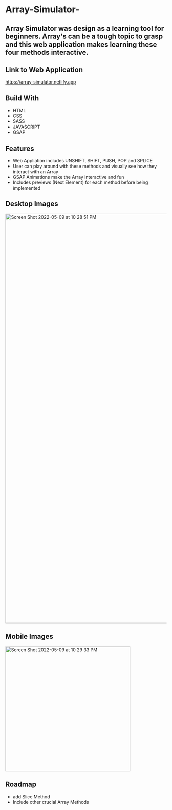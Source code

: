 # Array-Simulator-

## Array Simulator was design as a learning tool for beginners. Array's can be a tough topic to grasp and this web application makes learning these four methods interactive. 

## Link to Web Application 
https://array-simulator.netlify.app

## Build With 
<ul>
  <li>HTML</li>
  <li>CSS</li>
  <li>SASS</li>
  <li>JAVASCRIPT</li>
  <li>GSAP</li>
</ul>

## Features 
<ul>
  <li>Web Appliation includes UNSHIFT, SHIFT, PUSH, POP and SPLICE</li>
  <li>User can play around with these methods and visually see how they interact with an Array</li>
  <li>GSAP Animations make the Array interactive and fun</li>
  <li>Includes previews (Next Element) for each method before being implemented</li>
</ul>

## Desktop Images
<img width="1279" alt="Screen Shot 2022-05-09 at 10 28 51 PM" src="https://user-images.githubusercontent.com/61483178/167550046-285d754c-79cf-4596-b560-41c846159d8f.png">

## Mobile Images 

<img width="390" alt="Screen Shot 2022-05-09 at 10 29 33 PM" src="https://user-images.githubusercontent.com/61483178/167550079-bed68311-f05e-4463-be97-4671c25bba1d.png">

## Roadmap
<ul>
  <li>add Slice Method</li>
  <li>Include other crucial Array Methods</li>
</ul>


